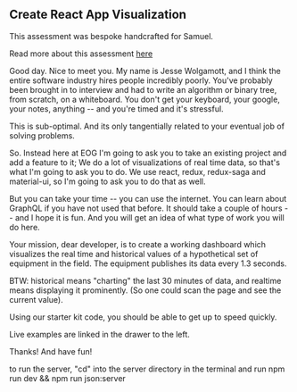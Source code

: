 ## Create React App Visualization

This assessment was bespoke handcrafted for Samuel.

Read more about this assessment [here](https://react.eogresources.com)

Good day. Nice to meet you. My name is Jesse Wolgamott, and I think the entire software industry hires people incredibly poorly. You've probably been brought in to interview and had to write an algorithm or binary tree, from scratch, on a whiteboard. You don't get your keyboard, your google, your notes, anything -- and you're timed and it's stressful.

This is sub-optimal. And its only tangentially related to your eventual job of solving problems.

So. Instead here at EOG I'm going to ask you to take an existing project and add a feature to it; We do a lot of visualizations of real time data, so that's what I'm going to ask you to do. We use react, redux, redux-saga and material-ui, so I'm going to ask you to do that as well.

But you can take your time -- you can use the internet. You can learn about GraphQL if you have not used that before. It should take a couple of hours -- and I hope it is fun. And you will get an idea of what type of work you will do here.

Your mission, dear developer, is to create a working dashboard which visualizes the real time and historical values of a hypothetical set of equipment in the field. The equipment publishes its data every 1.3 seconds.

BTW: historical means "charting" the last 30 minutes of data, and realtime means displaying it prominently. (So one could scan the page and see the current value).

Using our starter kit code, you should be able to get up to speed quickly.

Live examples are linked in the drawer to the left.

Thanks! And have fun!

to run the server, "cd" into the server directory in the terminal and run npm run dev && npm run json:server
